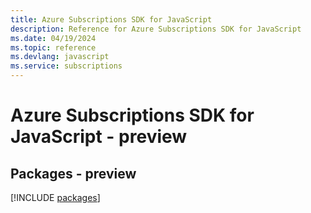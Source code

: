 ```yaml
---
title: Azure Subscriptions SDK for JavaScript
description: Reference for Azure Subscriptions SDK for JavaScript
ms.date: 04/19/2024
ms.topic: reference
ms.devlang: javascript
ms.service: subscriptions
---
```

# Azure Subscriptions SDK for JavaScript - preview
## Packages - preview
[!INCLUDE [packages](subscriptions-index.md)]